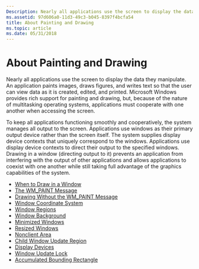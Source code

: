 ```yaml
---
Description: Nearly all applications use the screen to display the data they manipulate.
ms.assetid: 97d606a0-11d3-49c3-b045-8397f4bcfa54
title: About Painting and Drawing
ms.topic: article
ms.date: 05/31/2018
---
```


# About Painting and Drawing

Nearly all applications use the screen to display the data they manipulate. An application paints images, draws figures, and writes text so that the user can view data as it is created, edited, and printed. Microsoft Windows provides rich support for painting and drawing, but, because of the nature of multitasking operating systems, applications must cooperate with one another when accessing the screen.

To keep all applications functioning smoothly and cooperatively, the system manages all output to the screen. Applications use windows as their primary output device rather than the screen itself. The system supplies display device contexts that uniquely correspond to the windows. Applications use display device contexts to direct their output to the specified windows. Drawing in a window (directing output to it) prevents an application from interfering with the output of other applications and allows applications to coexist with one another while still taking full advantage of the graphics capabilities of the system.

-   [When to Draw in a Window](when-to-draw-in-a-window.md)
-   [The WM\_PAINT Message](the-wm-paint-message.md)
-   [Drawing Without the WM\_PAINT Message](drawing-without-the-wm-paint-message.md)
-   [Window Coordinate System](window-coordinate-system.md)
-   [Window Regions](window-regions.md)
-   [Window Background](window-background.md)
-   [Minimized Windows](minimized-windows.md)
-   [Resized Windows](resized-windows.md)
-   [Nonclient Area](nonclient-area.md)
-   [Child Window Update Region](child-window-update-region.md)
-   [Display Devices](display-devices.md)
-   [Window Update Lock](window-update-lock.md)
-   [Accumulated Bounding Rectangle](accumulated-bounding-rectangle.md)

 

 



